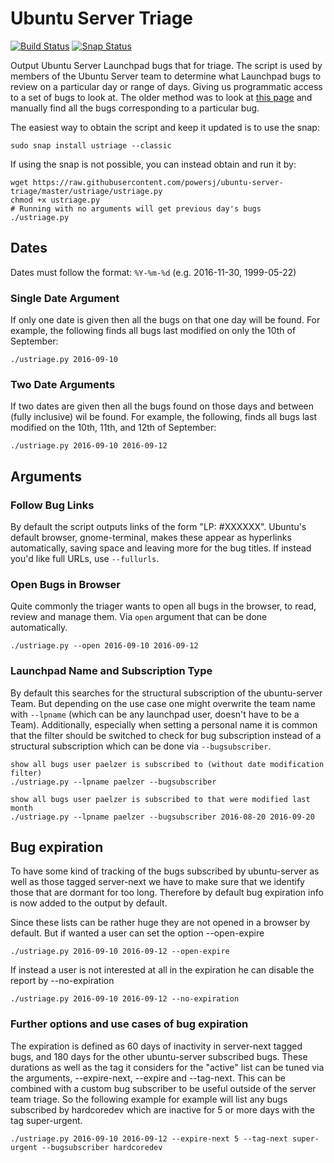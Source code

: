 # Ubuntu Server Triage

[![Build Status](https://travis-ci.org/powersj/ubuntu-server-triage.svg?branch=master)](https://travis-ci.org/powersj/ubuntu-server-triage) [![Snap Status](https://build.snapcraft.io/badge/powersj/ubuntu-server-triage.svg)](https://build.snapcraft.io/user/powersj/ubuntu-server-triage)

Output Ubuntu Server Launchpad bugs that for triage. The script is used by members of the Ubuntu Server team to determine what Launchpad bugs to review on a particular day or range of days. Giving us programmatic access to a set of bugs to look at. The older method was to look at [this page](https://bugs.launchpad.net/ubuntu/?field.searchtext=&orderby=-date_last_updated&search=Search&field.status%3Alist=NEW&field.status%3Alist=CONFIRMED&field.status%3Alist=TRIAGED&field.status%3Alist=INPROGRESS&field.status%3Alist=FIXCOMMITTED&field.status%3Alist=INCOMPLETE_WITH_RESPONSE&field.status%3Alist=INCOMPLETE_WITHOUT_RESPONSE&assignee_option=any&field.assignee=&field.bug_reporter=&field.bug_commenter=&field.subscriber=&field.structural_subscriber=ubuntu-server&field.component-empty-marker=1&field.tag=&field.tags_combinator=ANY&field.status_upstream-empty-marker=1&field.has_cve.used=&field.omit_dupes.used=&field.omit_dupes=on&field.affects_me.used=&field.has_no_package.used=&field.has_patch.used=&field.has_branches.used=&field.has_branches=on&field.has_no_branches.used=&field.has_no_branches=on&field.has_blueprints.used=&field.has_blueprints=on&field.has_no_blueprints.used=&field.has_no_blueprints=on) and manually find all the bugs corresponding to a particular bug.

The easiest way to obtain the script and keep it updated is to use the snap:
```
sudo snap install ustriage --classic
```

If using the snap is not possible, you can instead obtain and run it by:
```
wget https://raw.githubusercontent.com/powersj/ubuntu-server-triage/master/ustriage/ustriage.py
chmod +x ustriage.py 
# Running with no arguments will get previous day's bugs
./ustriage.py
```

## Dates
Dates must follow the format: `%Y-%m-%d` (e.g. 2016-11-30, 1999-05-22)

### Single Date Argument
If only one date is given then all the bugs on that one day will be found. For example, the following finds all bugs last modified on only the 10th of September:
```
./ustriage.py 2016-09-10
```

### Two Date Arguments
If two dates are given then all the bugs found on those days and between (fully inclusive) wil be found. For example, the following, finds all bugs last modified on the 10th, 11th, and 12th of September:
```
./ustriage.py 2016-09-10 2016-09-12
```

## Arguments
### Follow Bug Links
By default the script outputs links of the form "LP: #XXXXXX". Ubuntu's
default browser, gnome-terminal, makes these appear as hyperlinks
automatically, saving space and leaving more for the bug titles. If
instead you'd like full URLs, use `--fullurls`.

### Open Bugs in Browser
Quite commonly the triager wants to open all bugs in the browser, to read, review and manage them. Via ``open`` argument that can be done automatically.
```
./ustriage.py --open 2016-09-10 2016-09-12
```

### Launchpad Name and Subscription Type
By default this searches for the structural subscription of the ubuntu-server Team.
But depending on the use case one might overwrite the team name with `--lpname` (which can be any launchpad user, doesn't have to be a Team).
Additionally, especially when setting a personal name it is common that the filter should be switched to check for bug subscription instead of a structural subscription which can be done via `--bugsubscriber`.
```
show all bugs user paelzer is subscribed to (without date modification filter)
./ustriage.py --lpname paelzer --bugsubscriber

show all bugs user paelzer is subscribed to that were modified last month
./ustriage.py --lpname paelzer --bugsubscriber 2016-08-20 2016-09-20
```

## Bug expiration
To have some kind of tracking of the bugs subscribed by ubuntu-server as well as those tagged server-next
we have to make sure that we identify those that are dormant for too long.
Therefore by default bug expiration info is now added to the output by default.

Since these lists can be rather huge they are not opened in a browser by default.
But if wanted a user can set the option --open-expire
```
./ustriage.py 2016-09-10 2016-09-12 --open-expire
```
If instead a user is not interested at all in the expiration he can disable the report by --no-expiration
```
./ustriage.py 2016-09-10 2016-09-12 --no-expiration
```
### Further options and use cases of bug expiration
The expiration is defined as 60 days of inactivity in server-next tagged bugs, and 180 days for the other ubuntu-server subscribed bugs.
These durations as well as the tag it considers for the "active" list can be tuned via the arguments, --expire-next, --expire and --tag-next.
This can be combined with a custom bug subscriber to be useful outside of the server team triage.
So the following example for example will list any bugs subscribed by hardcoredev which are inactive for 5 or more days with the tag super-urgent.
```
./ustriage.py 2016-09-10 2016-09-12 --expire-next 5 --tag-next super-urgent --bugsubscriber hardcoredev
```
